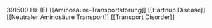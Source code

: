 391500 Hz (E)
[[Aminosäure-Transportstörung]]
[[Hartnup Disease]]
[[Neutraler Aminosäure Transport]]
[[Transport Disorder]]